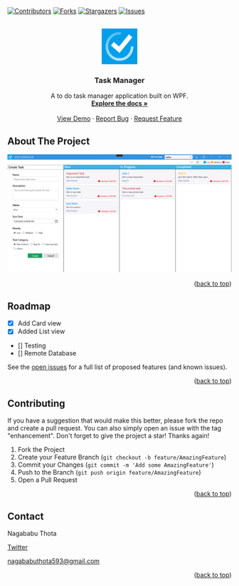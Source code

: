 <div id="top"></div>
<!--
*** Thanks for checking out the Best-README-Template. If you have a suggestion
*** that would make this better, please fork the repo and create a pull request
*** or simply open an issue with the tag "enhancement".
*** Don't forget to give the project a star!
*** Thanks again! Now go create something AMAZING! :D
-->



<!-- PROJECT SHIELDS -->
<!--
*** I'm using markdown "reference style" links for readability.
*** Reference links are enclosed in brackets [ ] instead of parentheses ( ).
*** See the bottom of this document for the declaration of the reference variables
*** for contributors-url, forks-url, etc. This is an optional, concise syntax you may use.
*** https://www.markdownguide.org/basic-syntax/#reference-style-links
-->

[![Contributors][contributors-shield]][contributors-url]
[![Forks][forks-shield]][forks-url]
[![Stargazers][stars-shield]][stars-url]
[![Issues][issues-shield]][issues-url]





<!-- PROJECT LOGO -->
<br />
<div align="center">
  <a href="https://github.com/nagababuthota984/ToDoTaskManager">
    <img src="TaskManager/Images/app_icon.png" alt="Logo" width="80" height="80">
  </a>

  <h3 align="center">Task Manager</h3>

  <p align="center">
    A to do task manager application built on WPF.
    <br />
    <a href="https://github.com/nagababuthota984/ToDoTaskManager"><strong>Explore the docs »</strong></a>
    <br />
    <br />
    <a href="https://github.com/nagababuthota984/ToDoTaskManager">View Demo</a>
    ·
    <a href="https://github.com/nagababuthota984/ToDoTaskManager/issues">Report Bug</a>
    ·
    <a href="https://github.com/nagababuthota984/ToDoTaskManager/issues">Request Feature</a>
  </p>
</div>


<!-- ABOUT THE PROJECT -->
## About The Project

[![Product Name Screen Shot][product-screenshot]](https://example.com)



<p align="right">(<a href="#top">back to top</a>)</p>




<!-- ROADMAP -->
## Roadmap

- [x] Add Card view
- [x] Added List view
- [] Testing
- [] Remote Database


See the [open issues](https://github.com/nagababuthota984/ToDoTaskManager/issues) for a full list of proposed features (and known issues).

<p align="right">(<a href="#top">back to top</a>)</p>



<!-- CONTRIBUTING -->
## Contributing

If you have a suggestion that would make this better, please fork the repo and create a pull request. You can also simply open an issue with the tag "enhancement".
Don't forget to give the project a star! Thanks again!

1. Fork the Project
2. Create your Feature Branch (`git checkout -b feature/AmazingFeature`)
3. Commit your Changes (`git commit -m 'Add some AmazingFeature'`)
4. Push to the Branch (`git push origin feature/AmazingFeature`)
5. Open a Pull Request

<p align="right">(<a href="#top">back to top</a>)</p>



<!-- CONTACT -->
## Contact

Nagababu Thota 

[Twitter](https://twitter.com/nb_thota) 

nagababuthota593@gmail.com


<p align="right">(<a href="#top">back to top</a>)</p>



<!-- MARKDOWN LINKS & IMAGES -->
<!-- https://www.markdownguide.org/basic-syntax/#reference-style-links -->
[contributors-shield]: https://img.shields.io/github/contributors/nagababuthota984/ToDoTaskManager.svg?style=for-the-badge
[contributors-url]: https://github.com/nagababuthota984/ToDoTaskManager/graphs/contributors
[forks-shield]: https://img.shields.io/github/forks/nagababuthota984/ToDoTaskManager.svg?style=for-the-badge
[forks-url]: https://github.com/nagababuthota984/ToDoTaskManager/network/members
[stars-shield]: https://img.shields.io/github/stars/nagababuthota984/ToDoTaskManager.svg?style=for-the-badge
[stars-url]: https://github.com/nagababuthota984/ToDoTaskManager/stargazers
[issues-shield]: https://img.shields.io/github/issues/nagababuthota984/ToDoTaskManager.svg?style=for-the-badge
[issues-url]: https://github.com/nagababuthota984/ToDoTaskManager/issues
[product-screenshot]: /TaskManager/Images/app_screenshot.png
